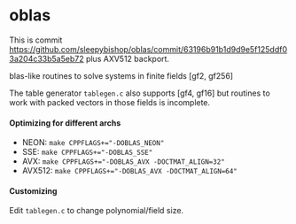 # oblas

This is commit https://github.com/sleepybishop/oblas/commit/63196b91b1d9d9e5f125ddf03a204c33b5a5eb72 plus AXV512 backport.

blas-like routines to solve systems in finite fields [gf2, gf256]

The table generator `tablegen.c` also supports [gf4, gf16] but routines to work with packed vectors in those fields is incomplete.

#### Optimizing for different archs
 - NEON: `make CPPFLAGS+="-DOBLAS_NEON"`
 - SSE: `make CPPFLAGS+="-DOBLAS_SSE"`
 - AVX: `make CPPFLAGS+="-DOBLAS_AVX -DOCTMAT_ALIGN=32"`
 - AVX512: `make CPPFLAGS+="-DOBLAS_AVX -DOCTMAT_ALIGN=64"`

#### Customizing
Edit `tablegen.c` to change polynomial/field size.

